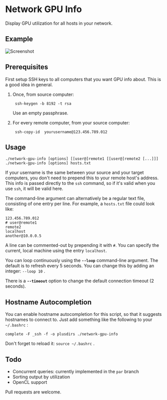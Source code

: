 # Network GPU Info

Display GPU utilization for all hosts in your network.


## Example
![Screenshot](img/screenshot.png?raw=true)


## Prerequisites
First setup SSH keys to all computers that you want GPU info about.  This is a good idea in general.

1. Once, from source computer:

        ssh-keygen -b 8192 -t rsa
        
   Use an empty passphrase.

2. For every remote computer, from your source computer:

        ssh-copy-id  yourusername@123.456.789.012


## Usage

    ./network-gpu-info [options] [[user@]remote1 [[user@]remote2 [...]]]
    ./network-gpu-info [options] hosts.txt

If your username is the same between your source and your target computers, you
don't need to prepend this to your remote host's address.  This info is passed
directly to the `ssh` command, so if it's valid when you use `ssh`, it will be
valid here.

The command-line argument can alternatively be a regular text file, consisting
of one entry per line.  For example, a `hosts.txt` file could look like:

    123.456.789.012
    # user@remote1
    remote2
    localhost
    another@10.0.0.5

A line can be commented-out by prepending it with `#`.  You can specify the current,
local machine using the entry `localhost`.

You can loop continuously using the **`--loop`** command-line argument.  The default
is to refresh every 5 seconds.  You can change this by adding an integer: `--loop 10` .

There is a **`--timeout`** option to change the default connection timeout (2 seconds).


## Hostname Autocompletion
You can enable hostname autocompletion for this script, so that it suggests hostnames to
connect to.  Just add something like the following to your `~/.bashrc` :

    complete -F _ssh -f -o plusdirs ./network-gpu-info

Don't forget to reload it: `source ~/.bashrc` .


## Todo
- Concurrent queries: currently implemented in the `par` branch
- Sorting output by utilization
- OpenCL support

Pull requests are welcome.
